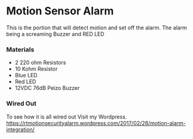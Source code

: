 # Motion Sensor Alarm
This is the portion that will detect motion and set off the alarm.
The alarm being a screaming Buzzer and RED LED

### Materials
- 2 220 ohm Resistors
- 10 Kohm Resistor
- Blue LED
- Red LED
- 12VDC 76dB Peizo Buzzer

### Wired Out
To see how it is all wired out Visit my Wordpress.
https://rtmotionsecurityalarm.wordpress.com/2017/02/28/motion-alarm-integration/
